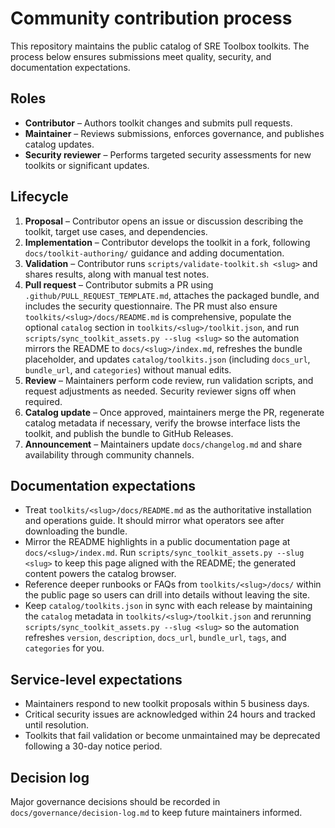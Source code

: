 # Community contribution process

This repository maintains the public catalog of SRE Toolbox toolkits. The process below ensures submissions meet quality, security, and documentation expectations.

## Roles

- **Contributor** – Authors toolkit changes and submits pull requests.
- **Maintainer** – Reviews submissions, enforces governance, and publishes catalog updates.
- **Security reviewer** – Performs targeted security assessments for new toolkits or significant updates.

## Lifecycle

1. **Proposal** – Contributor opens an issue or discussion describing the toolkit, target use cases, and dependencies.
2. **Implementation** – Contributor develops the toolkit in a fork, following `docs/toolkit-authoring/` guidance and adding documentation.
3. **Validation** – Contributor runs `scripts/validate-toolkit.sh <slug>` and shares results, along with manual test notes.
4. **Pull request** – Contributor submits a PR using `.github/PULL_REQUEST_TEMPLATE.md`, attaches the packaged bundle, and includes the security questionnaire. The PR must also ensure `toolkits/<slug>/docs/README.md` is comprehensive, populate the optional `catalog` section in `toolkits/<slug>/toolkit.json`, and run `scripts/sync_toolkit_assets.py --slug <slug>` so the automation mirrors the README to `docs/<slug>/index.md`, refreshes the bundle placeholder, and updates `catalog/toolkits.json` (including `docs_url`, `bundle_url`, and `categories`) without manual edits.
5. **Review** – Maintainers perform code review, run validation scripts, and request adjustments as needed. Security reviewer signs off when required.
6. **Catalog update** – Once approved, maintainers merge the PR, regenerate catalog metadata if necessary, verify the browse interface lists the toolkit, and publish the bundle to GitHub Releases.
7. **Announcement** – Maintainers update `docs/changelog.md` and share availability through community channels.

## Documentation expectations

- Treat `toolkits/<slug>/docs/README.md` as the authoritative installation and operations guide. It should mirror what operators see after downloading the bundle.
- Mirror the README highlights in a public documentation page at `docs/<slug>/index.md`. Run `scripts/sync_toolkit_assets.py --slug <slug>` to keep this page aligned with the README; the generated content powers the catalog browser.
- Reference deeper runbooks or FAQs from `toolkits/<slug>/docs/` within the public page so users can drill into details without leaving the site.
- Keep `catalog/toolkits.json` in sync with each release by maintaining the `catalog` metadata in `toolkits/<slug>/toolkit.json` and rerunning `scripts/sync_toolkit_assets.py --slug <slug>` so the automation refreshes `version`, `description`, `docs_url`, `bundle_url`, `tags`, and `categories` for you.

## Service-level expectations

- Maintainers respond to new toolkit proposals within 5 business days.
- Critical security issues are acknowledged within 24 hours and tracked until resolution.
- Toolkits that fail validation or become unmaintained may be deprecated following a 30-day notice period.

## Decision log

Major governance decisions should be recorded in `docs/governance/decision-log.md` to keep future maintainers informed.
